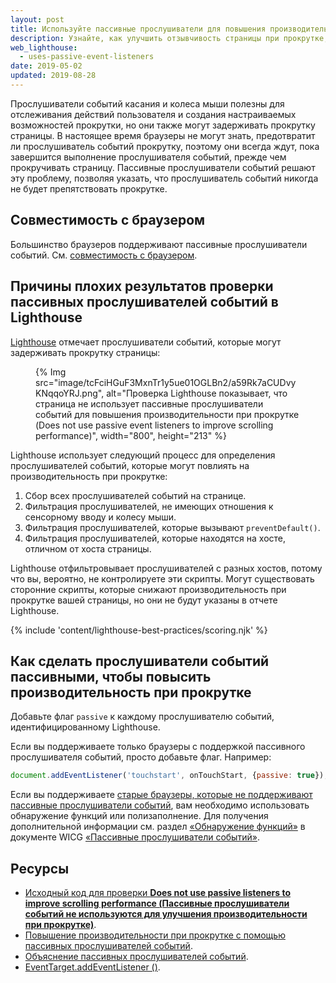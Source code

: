```yaml
---
layout: post
title: Используйте пассивные прослушиватели для повышения производительности при прокрутке
description: Узнайте, как улучшить отзывчивость страницы при прокрутке, используя пассивные прослушиватели событий.
web_lighthouse:
  - uses-passive-event-listeners
date: 2019-05-02
updated: 2019-08-28
---
```


Прослушиватели событий касания и колеса мыши полезны для отслеживания действий пользователя и создания настраиваемых возможностей прокрутки, но они также могут задерживать прокрутку страницы. В настоящее время браузеры не могут знать, предотвратит ли прослушиватель событий прокрутку, поэтому они всегда ждут, пока завершится выполнение прослушивателя событий, прежде чем прокручивать страницу. Пассивные прослушиватели событий решают эту проблему, позволяя указать, что прослушиватель событий никогда не будет препятствовать прокрутке.

## Совместимость с браузером

Большинство браузеров поддерживают пассивные прослушиватели событий. См. [совместимость с браузером](https://developer.mozilla.org/docs/Web/API/EventTarget/addEventListener#Browser_compatibility).

## Причины плохих результатов проверки пассивных прослушивателей событий в Lighthouse

[Lighthouse](https://developer.chrome.com/docs/lighthouse/overview/) отмечает прослушиватели событий, которые могут задерживать прокрутку страницы:

<figure>{% Img src="image/tcFciHGuF3MxnTr1y5ue01OGLBn2/a59Rk7aCUDvyKNqqoYRJ.png", alt="Проверка Lighthouse показывает, что страница не использует пассивные прослушиватели событий для повышения производительности при прокрутке (Does not use passive event listeners to improve scrolling performance)", width="800", height="213" %}</figure>

Lighthouse использует следующий процесс для определения прослушивателей событий, которые могут повлиять на производительность при прокрутке:

1. Сбор всех прослушивателей событий на странице.
2. Фильтрация прослушивателей, не имеющих отношения к сенсорному вводу и колесу мыши.
3. Фильтрация прослушивателей, которые вызывают `preventDefault()`.
4. Фильтрация прослушивателей, которые находятся на хосте, отличном от хоста страницы.

Lighthouse отфильтровывает прослушивателей с разных хостов, потому что вы, вероятно, не контролируете эти скрипты. Могут существовать сторонние скрипты, которые снижают производительность при прокрутке вашей страницы, но они не будут указаны в отчете Lighthouse.

{% include 'content/lighthouse-best-practices/scoring.njk' %}

## Как сделать прослушиватели событий пассивными, чтобы повысить производительность при прокрутке

Добавьте флаг `passive` к каждому прослушивателю событий, идентифицированному Lighthouse.

Если вы поддерживаете только браузеры с поддержкой пассивного прослушивателя событий, просто добавьте флаг. Например:

```js
document.addEventListener('touchstart', onTouchStart, {passive: true});
```

Если вы поддерживаете [старые браузеры, которые не поддерживают пассивные прослушиватели событий](https://developer.mozilla.org/docs/Web/API/EventTarget/addEventListener#Browser_compatibility), вам необходимо использовать обнаружение функций или полизаполнение. Для получения дополнительной информации см. раздел [«Обнаружение функций»](https://github.com/WICG/EventListenerOptions/blob/gh-pages/explainer.md#feature-detection) в документе WICG [«Пассивные прослушиватели событий»](https://github.com/WICG/EventListenerOptions/blob/gh-pages/explainer.md).

## Ресурсы

- [Исходный код для проверки **Does not use passive listeners to improve scrolling performance (Пассивные прослушиватели событий не используются для улучшения производительности при прокрутке)**](https://github.com/GoogleChrome/lighthouse/blob/master/lighthouse-core/audits/dobetterweb/uses-passive-event-listeners.js).
- [Повышение производительности при прокрутке с помощью пассивных прослушивателей событий](https://developers.google.com/web/updates/2016/06/passive-event-listeners).
- [Объяснение пассивных прослушивателей событий](https://github.com/WICG/EventListenerOptions/blob/gh-pages/explainer.md).
- [EventTarget.addEventListener ()](https://developer.mozilla.org/docs/Web/API/EventTarget/addEventListener).
